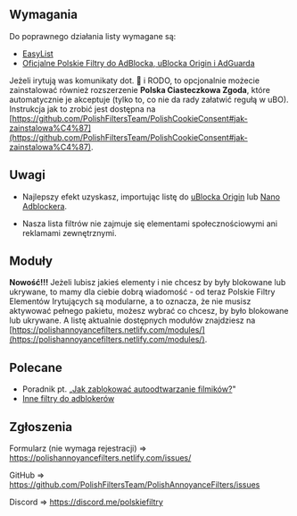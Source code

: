 ---
---
## Wymagania
Do poprawnego działania listy wymagane są:

* [EasyList](abp:subscribe?location=https%3A%2F%2Feasylist.to%2Feasylist%2Feasylist.txt&title=EasyList)
* [Oficjalne Polskie Filtry do AdBlocka, uBlocka Origin i AdGuarda](abp:subscribe?location=https%3A%2F%2Fraw.githubusercontent.com%2FMajkiIT%2Fpolish-ads-filter%2Fmaster%2Fpolish-adblock-filters%2Fadblock.txt&title=Oficjalne%20Polskie%20Filtry%20do%20AdBlocka%2C%20uBlocka%20i%20AdGuarda)

Jeżeli irytują was komunikaty dot. :cookie: i RODO, to opcjonalnie możecie zainstalować również rozszerzenie **Polska Ciasteczkowa Zgoda**, które automatycznie je akceptuje (tylko to, co nie da rady załatwić regułą w uBO). Instrukcja jak to zrobić jest dostępna na [https://github.com/PolishFiltersTeam/PolishCookieConsent#jak-zainstalowa%C4%87](https://github.com/PolishFiltersTeam/PolishCookieConsent#jak-zainstalowa%C4%87).

## Uwagi
* Najlepszy efekt uzyskasz, importując listę do [uBlocka Origin](https://github.com/gorhill/uBlock/releases) lub [Nano Adblockera](https://github.com/NanoAdblocker/NanoCore/releases).

* Nasza lista filtrów nie zajmuje się elementami społecznościowymi ani reklamami zewnętrznymi.

## Moduły
**Nowość!!!** Jeżeli lubisz jakieś elementy i nie chcesz by były blokowane lub ukrywane, to mamy dla ciebie dobrą wiadomość - od teraz Polskie Filtry Elementów Irytujących są modularne, a to oznacza, że nie musisz aktywować pełnego pakietu, możesz wybrać co chcesz, by było blokowane lub ukrywane. A listę aktualnie dostępnych modułów znajdziesz na [https://polishannoyancefilters.netlify.com/modules/](https://polishannoyancefilters.netlify.com/modules/).

## Polecane
* Poradnik pt. „[Jak zablokować autoodtwarzanie filmików?](https://github.com/PolishFiltersTeam/PolishAnnoyanceFilters/wiki/Jak-zablokowa%C4%87-autoodtwarzanie-filmik%C3%B3w%3F)"
* [Inne filtry do adblokerów](/otherfiltersforadblockers/)

## Zgłoszenia

Formularz (nie wymaga rejestracji) => https://polishannoyancefilters.netlify.com/issues/

GitHub => https://github.com/PolishFiltersTeam/PolishAnnoyanceFilters/issues

Discord => https://discord.me/polskiefiltry

